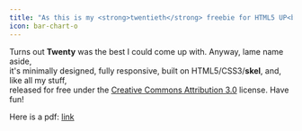 ```yaml
---
title: "As this is my <strong>twentieth</strong> freebie for HTML5 UP<br /> I decided to give it a really creative name."
icon: bar-chart-o
---
```


<p>Turns out <strong>Twenty</strong> was the best I could come up with. Anyway, lame name aside,
<br />
it's minimally designed, fully responsive, built on HTML5/CSS3/<strong>skel</strong>,
and, like all my stuff,
<br />
released for free under the <a href="http://html5up.net/license">Creative Commons Attribution 3.0</a> license. Have fun!</p>

Here is a pdf: [link](134.pdf?target=_blank)
